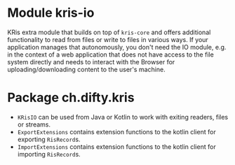 # Module kris-io

KRis extra module that builds on top of `kris-core` and offers additional functionality
to read from files or write to files in various ways. If your application manages that
autonomously, you don't need the IO module, e.g. in the context of a web application that
does not have access to the file system directly and needs to interact with the Browser
for uploading/downloading content to the user's machine.

# Package ch.difty.kris

* `KRisIO` can be used from Java or Kotlin to work with exiting readers, files or streams.
* `ExportExtensions` contains extension functions to the kotlin client for exporting `RisRecord`s.
* `ImportExtensions` contains extension functions to the kotlin client for importing `RisRecord`s.